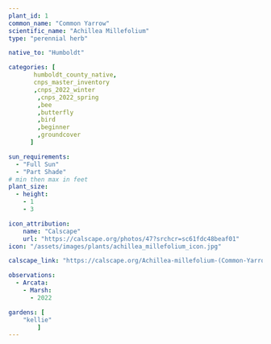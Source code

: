 ```yaml
---
plant_id: 1
common_name: "Common Yarrow"
scientific_name: "Achillea Millefolium"
type: "perennial herb"

native_to: "Humboldt"

categories: [
       humboldt_county_native,
       cnps_master_inventory
       ,cnps_2022_winter
        ,cnps_2022_spring
        ,bee
        ,butterfly
        ,bird
        ,beginner
        ,groundcover
      ]

sun_requirements:
  - "Full Sun"
  - "Part Shade"
# min then max in feet
plant_size:
  - height: 
    - 1
    - 3

icon_attribution: 
    name: "Calscape"
    url: "https://calscape.org/photos/47?srchcr=sc61fdc48beaf01"
icon: "/assets/images/plants/achillea_millefolium_icon.jpg" 

calscape_link: "https://calscape.org/Achillea-millefolium-(Common-Yarrow)"

observations: 
  - Arcata:
    - Marsh:
      - 2022

gardens: [ 
    "kellie" 
        ]
---
```


